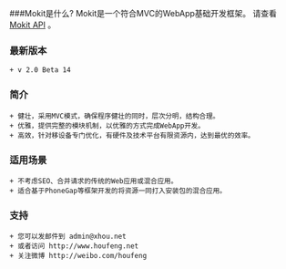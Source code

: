 ###Mokit是什么?
Mokit是一个符合MVC的WebApp基础开发框架。 请查看 [Mokit API](http://houfeng.net/mokit/doc) 。

### 最新版本
```
+ v 2.0 Beta 14
```

### 简介
```
+ 健壮，采用MVC模式，确保程序健壮的同时，层次分明，结构合理。
+ 优雅，提供完整的模块机制，以优雅的方式完成WebApp开发。
+ 高效，针对移设备专门优化，有硬件及技术平台有限资源内，达到最优的效率。
```

### 适用场景
```
+ 不考虑SEO、合并请求的传统的Web应用或混合应用。
+ 适合基于PhoneGap等框架开发的将资源一同打入安装包的混合应用。
```

### 支持
```
+ 您可以发邮件到 admin@xhou.net
+ 或者访问 http://www.houfeng.net
+ 关注微博 http://weibo.com/houfeng
```
